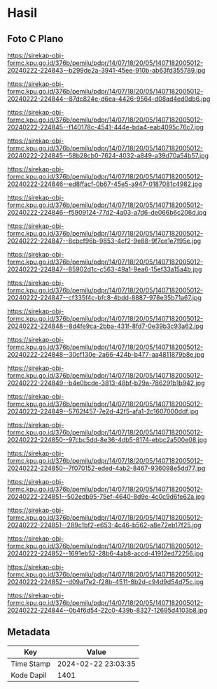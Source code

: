 # Hasil

## Foto C Plano

https://sirekap-obj-formc.kpu.go.id/376b/pemilu/pdpr/14/07/18/20/05/1407182005012-20240222-224843--b299de2a-3941-45ee-910b-ab63fd355789.jpg

https://sirekap-obj-formc.kpu.go.id/376b/pemilu/pdpr/14/07/18/20/05/1407182005012-20240222-224844--87dc824e-d6ea-4426-9564-d08ad4ed0db6.jpg

https://sirekap-obj-formc.kpu.go.id/376b/pemilu/pdpr/14/07/18/20/05/1407182005012-20240222-224845--f140178c-4541-444e-bda4-eab4095c76c7.jpg

https://sirekap-obj-formc.kpu.go.id/376b/pemilu/pdpr/14/07/18/20/05/1407182005012-20240222-224845--58b28cb0-7624-4032-a849-a39d70a54b57.jpg

https://sirekap-obj-formc.kpu.go.id/376b/pemilu/pdpr/14/07/18/20/05/1407182005012-20240222-224846--ed8ffacf-0b67-45e5-a947-0187081c4982.jpg

https://sirekap-obj-formc.kpu.go.id/376b/pemilu/pdpr/14/07/18/20/05/1407182005012-20240222-224846--f5909124-77d2-4a03-a7d6-de066b6c206d.jpg

https://sirekap-obj-formc.kpu.go.id/376b/pemilu/pdpr/14/07/18/20/05/1407182005012-20240222-224847--8cbcf96b-9853-4cf2-9e88-9f7ce1e7f95e.jpg

https://sirekap-obj-formc.kpu.go.id/376b/pemilu/pdpr/14/07/18/20/05/1407182005012-20240222-224847--85902d1c-c563-49a1-9ea6-15ef33a15a4b.jpg

https://sirekap-obj-formc.kpu.go.id/376b/pemilu/pdpr/14/07/18/20/05/1407182005012-20240222-224847--cf335f4c-bfc8-4bdd-8887-978e35b71a67.jpg

https://sirekap-obj-formc.kpu.go.id/376b/pemilu/pdpr/14/07/18/20/05/1407182005012-20240222-224848--8d4fe9ca-2bba-431f-8fd7-0e39b3c93a62.jpg

https://sirekap-obj-formc.kpu.go.id/376b/pemilu/pdpr/14/07/18/20/05/1407182005012-20240222-224848--30cf130e-2a66-424b-b477-aa4811879b8e.jpg

https://sirekap-obj-formc.kpu.go.id/376b/pemilu/pdpr/14/07/18/20/05/1407182005012-20240222-224849--b4e0bcde-3813-48bf-b29a-786291b1b942.jpg

https://sirekap-obj-formc.kpu.go.id/376b/pemilu/pdpr/14/07/18/20/05/1407182005012-20240222-224849--5762f457-7e2d-42f5-afa1-2c1607000ddf.jpg

https://sirekap-obj-formc.kpu.go.id/376b/pemilu/pdpr/14/07/18/20/05/1407182005012-20240222-224850--97cbc5dd-8e36-4db5-8174-ebbc2a500e08.jpg

https://sirekap-obj-formc.kpu.go.id/376b/pemilu/pdpr/14/07/18/20/05/1407182005012-20240222-224850--7f070152-eded-4ab2-8467-936098e5dd77.jpg

https://sirekap-obj-formc.kpu.go.id/376b/pemilu/pdpr/14/07/18/20/05/1407182005012-20240222-224851--502edb95-75ef-4640-8d9e-4c0c9d6fe62a.jpg

https://sirekap-obj-formc.kpu.go.id/376b/pemilu/pdpr/14/07/18/20/05/1407182005012-20240222-224851--289c1bf2-e653-4c46-b562-a8e72eb17f25.jpg

https://sirekap-obj-formc.kpu.go.id/376b/pemilu/pdpr/14/07/18/20/05/1407182005012-20240222-224852--1691eb52-28b6-4ab8-accd-41912ed72256.jpg

https://sirekap-obj-formc.kpu.go.id/376b/pemilu/pdpr/14/07/18/20/05/1407182005012-20240222-224852--d09af7e2-f28b-4511-8b2d-c94d9d54d75c.jpg

https://sirekap-obj-formc.kpu.go.id/376b/pemilu/pdpr/14/07/18/20/05/1407182005012-20240222-224844--0b4f6d54-22c0-439b-8327-12695d4103b8.jpg


## Metadata

| Key        | Value               |
| ---------- | ------------------- |
| Time Stamp | 2024-02-22 23:03:35 |
| Kode Dapil | 1401                |



